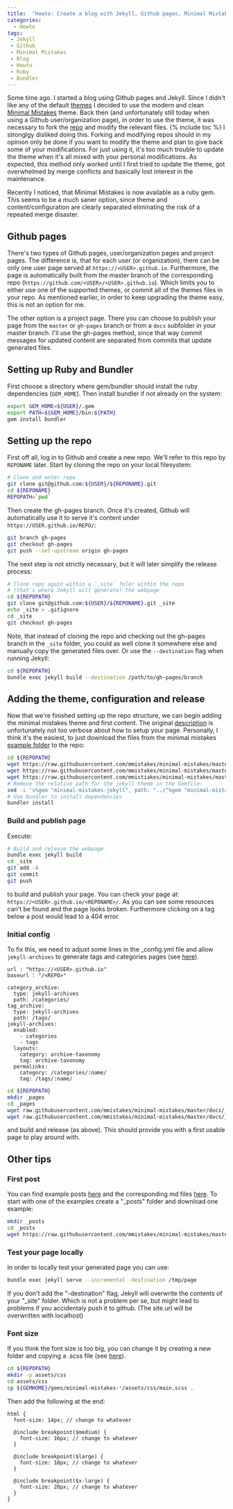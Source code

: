 ```yaml
---
title:  "Howto: Create a blog with Jekyll, Github pages, Minimal Mistakes gems"
categories:
  - Howto
tags:
 - Jekyll
 - Github
 - Minimal Mistakes
 - Blog
 - Howto
 - Ruby
 - Bundler
---
```

Some time ago. I started a blog using Github pages and Jekyll.
Since I didn't like any of the default [themes](https://pages.github.com/themes/) I decided to use the modern and clean [Minimal Mistakes](https://mmistakes.github.io/minimal-mistakes/) theme.
Back then (and unfortunately still today when using a Github user/organization page), in order to use the theme, it was necessary to fork the [repo](https://github.com/mmistakes/minimal-mistakes) and modify the relevant files.
{% include toc %}
I stronglgy disliked doing this.
Forking and modifying repos should in my opinion only be done if you want to modify the theme and plan to give back some of your modifications.
For just using it, it's too much trouble to update the theme when it's all mixed with your personal modifications.
As expected, this method only worked until I first tried to update the theme, got overwhelmed by merge conflicts and basically lost interest in the maintenance.

Recently I noticed, that Minimal Mistakes is now available as a ruby gem.
This seems to be a much saner option, since theme and content/configuration are clearly separated eliminating the risk of a repeated merge disaster.

## Github pages

There's two types of Github pages, user/organization pages and project pages.
The difference is, that for each user (or organization), there can be only one
user page served at `https://<USER>.github.io`. Furthermore, the page is automatically
built from the master branch of the corresponding repo (`https://github.com/<USER>/<USER>.github.io`).
Which limits you to either use one of the supported themes, or commit all of the themes files in
your repo.
As mentioned earlier, in order to keep upgrading the theme easy, this is not an option for me.

The other option is a project page. There you can choose to publish your page from the `master`
or `gh-pages` branch or from a `docs` subfolder in your master branch. I'll use the gh-pages
method, since that way commit messages for updated content are separated from commits that update
generated files.

## Setting up Ruby and Bundler
First choose a directory where gem/bundler should install the ruby dependencies (`GEM_HOME`).
Then install bundler if not already on the system:

```bash
export GEM_HOME=${USER}/.gem
export PATH=${GEM_HOME}/bin:${PATH}
gem install bundler

```

## Setting up the repo
First off all, log in to Github and create a new repo. We'll refer to this repo
by `REPONAME` later. Start by cloning the repo on your local filesystem: 

```bash
# Clone and enter repo
git clone git@github.com:${USER}/${REPONAME}.git
cd ${REPONAME}
REPOPATH=`pwd`
```
Then create the gh-pages branch. Once it's created, Github will automatically
use it to serve it's content under `https://USER.github.io/REPO/`:

```bash
git branch gh-pages
git checkout gh-pages
git push --set-upstream origin gh-pages
```
The next step is not strictly necessary, but it will later simplify the release
process:
```bash
# Clone repo again within a `_site` foler within the repo
# (that's where Jekyll will generate) the webpage
cd ${REPOPATH}
git clone git@github.com:${USER}/${REPONAME}.git _site
echo _site > .gitignore
cd _site
git checkout gh-pages
```
Note, that instead of cloning the repo and checking out the gh-pages branch in
the `_site` folder, you could as well clone it somewhere else and manually copy the
generated files over. Or use the `--destination` flag when running Jekyll:
```bash
cd ${REPOPATH}
bundle exec jekyll build --destination /path/to/gh-pages/branch
```
## Adding the theme, configuration and release
Now that we're finished setting up the repo structure, we can begin adding the
minimal mistakes theme and first content. The original [description](https://mmistakes.github.io/minimal-mistakes/docs/quick-start-guide/) is unfortunately not too verbose about how to setup your page.
Personally, I think it's the easiest, to just download the files from the minimal mistakes
[example folder](https://github.com/mmistakes/minimal-mistakes/tree/master/test)
to the repo:

```bash
cd ${REPOPATH}
wget https://raw.githubusercontent.com/mmistakes/minimal-mistakes/master/test/_config.yml
wget https://raw.githubusercontent.com/mmistakes/minimal-mistakes/master/test/Gemfile
wget https://raw.githubusercontent.com/mmistiakes/minimal-mistakes/master/test/index.html
# Remove the relative path for the jekyll theme in the Gemfile:
sed -i 's%gem "minimal-mistakes-jekyll", path: "../"%gem "minimal-mistakes-jekyll"%g' Gemfile
# Use bundler to install dependencies
bundler install
```
### Build and publish page
Execute:
```bash
# Build and release the webpage
bundle exec jekyll build
cd _site
git add -A
git commit
git push
```
to build and publish your page. You can check your page at: `https://<USER>.github.io/<REPONAME>/`.
As you can see some resources can't be found and the page looks broken.
Furthermore clicking on a tag below a post would lead to a 404 error.
### Initial config
To fix this, we need to adjust some lines in the _config.yml file  and allow `jekyll-archives`
to generate tags and categories pages (see [here](mmistakes.github.io/minimal-mistakes/docs/configuration/#archive-settings)).
```
url : "https://<USER>.github.io"
baseurl : "/<REPO>"

category_archive:
  type: jekyll-archives
  path: /categories/
tag_archive:
  type: jekyll-archives
  path: /tags/
jekyll-archives:
  enabled:
    - categories
    - tags
  layouts:
    category: archive-taxonomy
    tag: archive-taxonomy
  permalinks:
    category: /categories/:name/
    tag: /tags/:name/
```
```bash
cd ${REPOPATH}
mkdir _pages
cd _pages
wget raw.githubusercontent.com/mmistakes/minimal-mistakes/master/docs/_pages/tag-archive.html
wget raw.githubusercontent.com/mmistakes/minimal-mistakes/master/docs/_pages/category-archive.html
```
and build and release (as above). This should provide you with a first usable page to play around with.

## Other tips

### First post
You can find example posts 
[here](https://mmistakes.github.io/minimal-mistakes/year-archive/) and the corresponding
md files [here](https://github.com/mmistakes/minimal-mistakes/tree/master/test/_posts).
To start with one of the examples create a "_posts" folder and download one example:

```bash
mkdir _posts
cd _posts
wget https://raw.githubusercontent.com/mmistakes/minimal-mistakes/master/test/_posts/2016-02-24-welcome-to-jekyll.md
```
### Test your page locally
In order to locally test your generated page you can use:
```bash
bundle exec jekyll serve --incremental -destination /tmp/page
```
If you don't add the "-destination" flag, Jekyll will overwrite the contents
of your "_site" folder. Which is not a problem per se, but might lead to problems
if you accidentaly push it to github. (The site.url will be overwritten with localhost)

### Font size
If you think the font size is too big, you can change it by creating a new folder and copying
a .scss file (see [here](github.com/mmistakes/minimal-mistakes/issues/1219)).
```bash
cd ${REPOPATH}
mkdir -p assets/css
cd assets/css
cp ${GEMHOME}/gems/minimal-mistakes-*/assets/css/main.scss .
```
Then add the following at the end:
```
html {
  font-size: 14px; // change to whatever

  @include breakpoint($medium) {
    font-size: 16px; // change to whatever
  }

  @include breakpoint($large) {
    font-size: 18px; // change to whatever
  }

  @include breakpoint($x-large) {
    font-size: 20px; // change to whatever
  }
}
```

